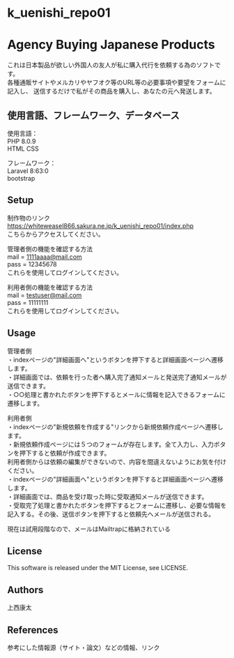 # k_uenishi_repo01

# Agency Buying Japanese Products 

これは日本製品が欲しい外国人の友人が私に購入代行を依頼する為のソフトです。  
各種通販サイトやメルカリやヤフオク等のURL等の必要事項や要望をフォームに記入し、
送信するだけで私がその商品を購入し、あなたの元へ発送します。

## 使用言語、フレームワーク、データベース

使用言語：  
PHP 8.0.9  
         HTML CSS
         
フレームワーク：  
Laravel 8:63:0   
               bootstrap


## Setup

制作物のリンク  
https://whiteweasel866.sakura.ne.jp/k_uenishi_repo01/index.php  
こちらからアクセスしてください。  

管理者側の機能を確認する方法  
mail = 1111aaaa@mail.com  
pass = 12345678  
これらを使用してログインしてください。  

利用者側の機能を確認する方法  
mail = testuser@mail.com  
pass = 11111111  
これらを使用してログインしてください。  

## Usage  

管理者側  
・indexページの"詳細画面へ"というボタンを押下すると詳細画面ページへ遷移します。  
・詳細画面では、依頼を行った者へ購入完了通知メールと発送完了通知メールが送信できます。  
・○○処理と書かれたボタンを押下するとメールに情報を記入できるフォームに遷移します。  
 
利用者側  
・indexページの"新規依頼を作成する"リンクから新規依頼作成ページへ遷移します。  
・新規依頼作成ページには５つのフォームが存在します。全て入力し、入力ボタンを押下すると依頼が作成できます。  
利用者側からは依頼の編集ができないので、内容を間違えないようにお気を付けください。  
・indexページの"詳細画面へ"というボタンを押下すると詳細画面ページへ遷移します。  
・詳細画面では、商品を受け取った時に受取通知メールが送信できます。  
・受取完了処理と書かれたボタンを押下するとフォームに遷移し、必要な情報を記入する。その後、送信ボタンを押下すると依頼先へメールが送信される。  

現在は試用段階なので、メールはMailtrapに格納されている  
## License  
This software is released under the MIT License, see LICENSE.  

## Authors  
上西康太  


## References  
参考にした情報源（サイト・論文）などの情報、リンク  
